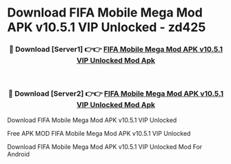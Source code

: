 # Download FIFA Mobile Mega Mod APK v10.5.1 VIP Unlocked - zd425



<div align="center">
<h3>🔴 Download [Server1] 👉👉 <a href="https://momento.my/?title=FIFA_Mobile_Mega_Mod_APK_v10.5.1_VIP_Unlocked">FIFA Mobile Mega Mod APK v10.5.1 VIP Unlocked Mod Apk</a></h3><br>

<h3>🔴 Download [Server2] 👉👉 <a href="https://momento.my/?title=FIFA_Mobile_Mega_Mod_APK_v10.5.1_VIP_Unlocked">FIFA Mobile Mega Mod APK v10.5.1 VIP Unlocked Mod Apk</a></h3>
</div>



Download FIFA Mobile Mega Mod APK v10.5.1 VIP Unlocked 

Free APK MOD FIFA Mobile Mega Mod APK v10.5.1 VIP Unlocked 

Download FIFA Mobile Mega Mod APK v10.5.1 VIP Unlocked Mod For Android
